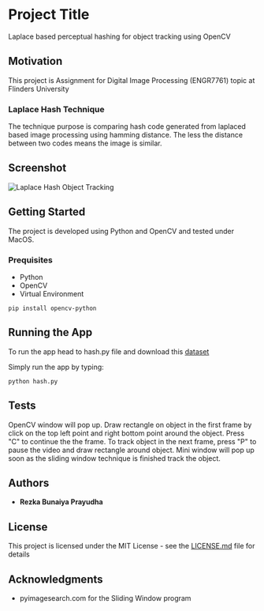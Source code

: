 # Project Title
Laplace based perceptual hashing for object tracking using OpenCV

## Motivation
This project is Assignment for Digital Image Processing (ENGR7761) topic at Flinders University

### Laplace Hash Technique
The technique purpose is comparing hash code generated from laplaced based image processing using hamming distance. The less the distance between two codes means the image is similar.

## Screenshot
![Laplace Hash Object Tracking](Result/result.gif)

## Getting Started
The project is developed using Python and OpenCV and tested under MacOS.

### Prequisites
- Python 
- OpenCV
- Virtual Environment

```
pip install opencv-python
```

## Running the App
To run the app head to hash.py file and download this [dataset](https://flinders-my.sharepoint.com/:f:/g/personal/pray0008_flinders_edu_au/Ejrv8BzD3RxIiOpqVr47Yu0B7guroObn_hfJlpLIeFvUJA?e=xZe1e5)

Simply run the app by typing:
```
python hash.py
```

## Tests
OpenCV window will pop up. Draw rectangle on object in the first frame by click on the top left point and right bottom point  around the object. Press "C" to continue the the frame. To track object in the next frame, press "P" to pause the video and draw rectangle around object. Mini window will pop up soon as the sliding window technique is finished track the object.

## Authors

* **Rezka Bunaiya Prayudha**



## License

This project is licensed under the MIT License - see the [LICENSE.md](LICENSE.md) file for details

## Acknowledgments

* pyimagesearch.com for the Sliding Window program
